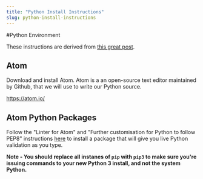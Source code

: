 ```yaml
---
title: "Python Install Instructions"
slug: python-install-instructions
---
```


#Python Environment

These instructions are derived from [this great post](http://www.marinamele.com/2014/07/install-python3-on-mac-os-x-and-use-virtualenv-and-virtualenvwrapper.html).

<!-- Download the install latest Python 3.x version for Mac OSX.

https://www.python.org/downloads/ -->

## Atom

Download and install Atom. Atom is a an open-source text editor maintained by Github, that we will use to write our Python source.

https://atom.io/

## Atom Python Packages

Follow the "Linter for Atom" and "Further customisation for Python to follow PEP8" instructions [here](http://www.marinamele.com/install-and-configure-atom-editor-for-python) to install a package that will give you live Python validation as you type.

**Note - You should replace all instanes of `pip` with `pip3` to make sure you're issuing commands to your new Python 3 install, and not the system Python.**